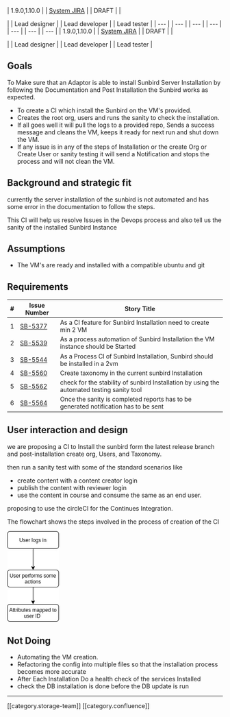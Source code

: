 





| 1.9.0,1.10.0 | 
| [ System JIRA](https:///browse/) | 
| DRAFT | 
| 

 | 
| Lead designer | 
| Lead developer | 
| Lead tester | 
|  --- | 
|  --- | 
|  --- | 
|  --- | 
|  --- | 
|  --- | 
|  --- | 
| 1.9.0,1.10.0 | 
| [ System JIRA](https:///browse/) | 
| DRAFT | 
| 

 | 
| Lead designer | 
| Lead developer | 
| Lead tester | 




## Goals
To Make sure that an Adaptor is able to install Sunbird Server Installation by following the Documentation and Post Installation the Sunbird works as expected.


* To create a CI which install the Sunbird on the VM's provided.
* Creates the root org, users and runs the sanity to check the installation.
* If all goes well it will pull the logs to a provided repo, Sends a success message and cleans the VM, keeps it ready for next run and shut down the VM.
* If any issue is in any of the steps of Installation or the create Org or Create User or sanity testing it will send a Notification and stops the process and will not clean the VM.


## Background and strategic fit
currently the server installation of the sunbird is not automated and has some error in the documentation to follow the steps.

This CI will help us resolve Issues in the Devops process and also tell us the sanity of the installed Sunbird Instance


## Assumptions

* The VM's are ready and installed with a compatible ubuntu and git


## Requirements


| # | Issue Number | Story Title | 
|  --- |  --- |  --- | 
| 1 | [SB-5377](https://project-sunbird.atlassian.net/browse/SB-5377) | As a CI feature for Sunbird Installation need to create min 2 VM | 
| 2 | [SB-5539](https://project-sunbird.atlassian.net/browse/SB-5539) | As a process automation of Sunbird Installation the VM instance should be Started | 
| 3 | [SB-5544](https://project-sunbird.atlassian.net/browse/SB-5544) | As a Process CI of Sunbird Installation, Sunbird should be installed in a 2vm | 
| 4 | [SB-5560](https://project-sunbird.atlassian.net/browse/SB-5560) | Create taxonomy in the current sunbird Installation | 
| 5 | [SB-5562](https://project-sunbird.atlassian.net/browse/SB-5562) | check for the stability of sunbird Installation by using the automated testing sanity tool | 
| 6 | [SB-5564](https://project-sunbird.atlassian.net/browse/SB-5564) | Once the sanity is completed reports has to be generated notification has to be sent | 


## User interaction and design
we are proposing a CI to Install the sunbird form the latest release branch and post-installation create org, Users, and Taxonomy.

then run a sanity test with some of the standard scenarios like


* create content with a content creator login
* publish the content with reviewer login
* use the content in course and consume the same as an end user.

proposing to use the circleCI for the Continues Integration.

The flowchart shows the steps involved in the process of creation of the CI 

![](images/storage/Untitled%20Diagram.jpg)


## Not Doing

* Automating the VM creation.
* Refactoring the config into multiple files so that the installation process becomes more accurate
* After Each Installation Do a health check of the services Installed
* check the DB installation is done before the DB update is run



*****

[[category.storage-team]] 
[[category.confluence]] 
